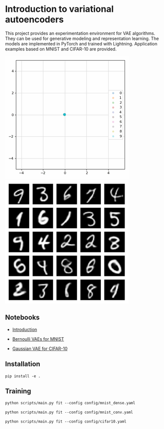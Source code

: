 # Introduction to variational autoencoders

This project provides an experimentation environment for VAE algorithms.
They can be used for generative modeling and representation learning.
The models are implemented in PyTorch and trained with Lightning.
Application examples based on MNIST and CIFAR-10 are provided.

<p>
  <img src="assets/latent_space.gif" alt="2D latent space of a dense VAE during training" title="Latent space during training" height="400" style="padding-right: 1em;">
  <img src="assets/generated_digits.png" alt="Images generated by a conv. VAE trained on MNIST" title="VAE-generated MNIST images" height="400">
</p>


## Notebooks

- [Introduction](notebooks/intro.ipynb)

- [Bernoulli VAEs for MNIST](notebooks/mnist.ipynb)

- [Gaussian VAE for CIFAR-10](notebooks/cifar10.ipynb)


## Installation

```
pip install -e .
```


## Training

```
python scripts/main.py fit --config config/mnist_dense.yaml
```

```
python scripts/main.py fit --config config/mnist_conv.yaml
```

```
python scripts/main.py fit --config config/cifar10.yaml
```

